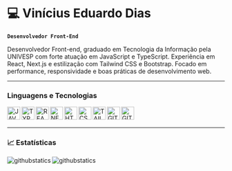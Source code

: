 # 💻 Vinícius Eduardo Dias
**`Desenvolvedor Front-End`**

Desenvolvedor Front-end, graduado em Tecnologia da Informação pela UNIVESP com forte atuação em JavaScript e TypeScript. Experiência em React, Next.js e estilização com Tailwind CSS e Bootstrap. Focado em performance, responsividade e boas práticas de desenvolvimento web.

---

### Linguagens e Tecnologias

<img 
  align="left"
  alt="JAVASCRIPT"
  title="JAVASCRIPT"
  width="30px"
  styles="padding-right: 10px;"
  src="https://cdn.jsdelivr.net/gh/devicons/devicon@latest/icons/javascript/javascript-original.svg" />
<img 
  align="left"
  alt="TYPESCRIPT"
  title="TYPESCRIPT"
  width="30px"
  styles="padding-right: 10px;"
  src="https://cdn.jsdelivr.net/gh/devicons/devicon@latest/icons/typescript/typescript-original.svg" />

<img 
  align="left"
  alt="REACT"
  title="REACT"
  width="30px"
  styles="padding-right: 10px;"
  src="https://cdn.jsdelivr.net/gh/devicons/devicon@latest/icons/react/react-original.svg" 
/>

<img 
  align="left"
  alt="NEXT"
  title="NEXT"
  width="30px"
  styles="padding-right: 10px;"
  src="https://cdn.jsdelivr.net/gh/devicons/devicon@latest/icons/nextjs/nextjs-original.svg" 
/>


<img 
  align="left"
  alt="HTML5"
  title="HTML5"
  width="30px"
  styles="padding-right: 10px;"
  src="https://cdn.jsdelivr.net/gh/devicons/devicon@latest/icons/html5/html5-original.svg" 
/>
<img 
  align="left"
  alt="CSS3"
  title="CSS3"
  width="30px"
  styles="padding-right: 10px;"
  src="https://cdn.jsdelivr.net/gh/devicons/devicon@latest/icons/css3/css3-original.svg" 
/>

<img 
  align="left"
  alt="TAILWINDCSS"
  title="TAILWINDCSS"
  width="30px"
  styles="padding-right: 10px;"
  src="https://cdn.jsdelivr.net/gh/devicons/devicon@latest/icons/git/git-original.svg" 
/>
<img 
  align="left"
  alt="GIT"
  title="GIT"
  width="30px"
  styles="padding-right: 10px;"
  src="https://cdn.jsdelivr.net/gh/devicons/devicon@latest/icons/tailwindcss/tailwindcss-original.svg" 
/>
  <img 
    align="left"
    alt="GITHUB"
    title="GITHUB"
    width="30px"
    styles="padding-right: 10px;"
    src="https://cdn.jsdelivr.net/gh/devicons/devicon@latest/icons/github/github-original.svg" 
  />

<br/>
<br/>

---

### 📈 Estatísticas
  <img 
    align="left"
    alt="githubstatics"
    heigth="200"
    src="https://github-readme-stats.vercel.app/api?username=ViniciusEduardoDias&show_icons=true&theme=dark&include_all_commits=true&locale=pt-br" 
  />
  <img 
    align="left"
    alt="githubstatics"
    heigth="200"
    src="https://github-readme-stats.vercel.app/api/top-langs/?username=ViniciusEduardoDias&theme=dark&layout=compact&custom_title=Tecnologias&langs_count=9"
  />
